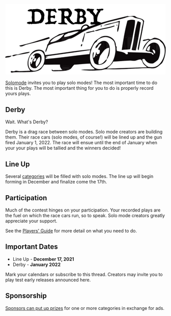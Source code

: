 ![Derby](./../images/derby.png)

[Solomode](./announcement-solomode.md) invites you to play solo modes!  The most important time to do this is Derby.  The most important thing for you to do is properly record yours plays.

## Derby
Wait.  What's Derby?

Derby is a drag race between solo modes.  Solo mode creators are building them.  Their race cars (solo modes, of course!) will be lined up and the gun fired January 1, 2022.  The race will ensue until the end of January when your your plays will be tallied and the winners decided!

## Line Up
Several [categories](./categories.md) will be filled with solo modes.  The line up will begin forming in December and finalize come the 17th.

## Participation
Much of the contest hinges on your participation.  Your recorded plays are the fuel on which the race cars run, so to speak.  Solo mode creators greatly appreciate your support.

See the [Players' Guide](./players-guide.md) for more detail on what you need to do.

## Important Dates
* Line Up - **December 17, 2021**
* Derby - **January 2022**

Mark your calendars or subscribe to this thread.  Creators may invite you to play test early releases announced here.

## Sponsorship
[Sponsors can put up prizes](./sponsors-guide.md) for one or more categories in exchange for ads.
